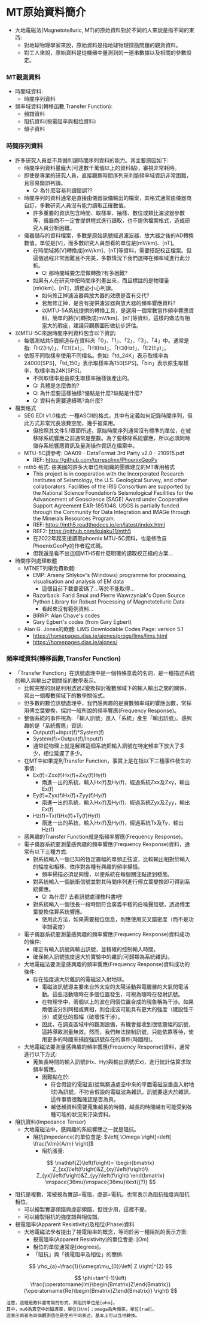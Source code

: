 # MT原始資料簡介
+ 大地電磁法(Magnetotelluric, MT)的原始資料對於不同的人來說是指不同的東西:
  + 對地球物理學家來說，原始資料是指地球物理探勘問題的觀測資料。
  + 對工人來說，原始資料是從機器中量測到的一連串數據以及相關的參數設定。

### MT觀測資料
+ 時間域資料:
  + 時間序列資料
+ 頻率域資料(轉移函數,Transfer Function):
  + 頻譜資料
  + 阻抗資料(視電阻率與相位資料)
  + 傾子資料
  
### 時間序列資料
+ 許多研究人員並不具備判讀時間序列資料的能力。其主要原因如下:
  + 時間序列資料量龐大(可達數千萬個以上的資料點)，審視非常耗時。
  + 即使是專業的研究人員，直接觀察時間序列來判斷頻率域資訊非常困難，且容易錯誤判讀。
    + Q: 為什麼容易判讀錯誤??
  + 時間序列的資料通常是直接由儀器設備輸出的檔案，其格式通常由儀器商自訂，多數研究人員沒有能力讀取正確數值。
    + 許多重要的資訊包含時間、取樣率、抽樣、數位或類比濾波器參數等，儀器商不一定會提供程式進行讀取，也不提供檔案格式，造成研究人員分析困難。
  + 儀器儲存的資料檔案，多數是原始訊號經過濾波器、放大器之後的AD轉換數值，單位是[V]，而多數研究人員想看的單位是[mV/km]、[nT]。
    + 在時間域將[V]轉換成[mV/km]、[nT]等資料，需要搭配校正檔案。但這個過程非常困難且不完美，多數情況下我們選擇在頻率域進行此分析。
      + Q: 那時間域要怎麼做轉換?有多困難? 
    + 如果有人在研究中把時間序列畫出來，而且標註的是物理量[mV/km]、[nT]，請務必小心判讀。
      + 如何修正掉濾波器與放大器的效應是否有交代?
      + 若無修正掉，是否有提供濾波器與放大器的頻率響應資料?
      + 以MTU-5A系統提供的轉換工具，是選用一個常數當作頻率響應資料，簡單的將[V]轉換成[mV/km]、[nT]等資料，這樣的做法有相當大的瑕疵，建議只觀察圖形做初步評估。
+ 以MTU-5C來說時間序列資料包含以下資訊:
  + 每個測站共5個頻道存在資料夾「0」、「1」、「2」、「3」、「4」中。通常是指:「H2(Hy)」、「E1(Ex)」、「H1(Hx)」、「H3(Hz)」、「E2(Ey)」。
  + 依照不同取樣率使用不同檔名。例如:「td_24K」表示取樣率為24000[SPS]，「td_150」表示取樣率為150[SPS]。「bin」表示原生取樣率，取樣率為24K[SPS]。
    + 不同取樣率是由原生取樣率抽樣後產出的。
    + Q: 具體是怎麼做的?
    + Q: 為什麼要這樣抽樣?優點是什麼?缺點是什麼?
    + Q: 資料有需要連續嗎?為什麼? 
+ 檔案格式  
  + SEG EDI v1.0格式: 一種ASCII的格式，其中有定義如何記錄時間序列，但此方式非常冗長浪費空間，幾乎被棄用。
    + 但按照其文件5.1章節所述，原始時間序列通常沒有標準的單位，在被移除系統響應之前通常是整數。為了要移除系統響應，所以必須同時儲存系統響應資訊及量測操作資訊在檔案中。
  + MTU-5C請參考: DAA09 - DataFormat 3rd Party v2.0 - 210915.pdf
    + REF: https://github.com/torresolmx/PhoenixGeoPy 
  + mth5 格式: 由美國的許多大單位所組織的團隊建立的MT專用格式
    + This project is in cooperation with the Incorporated Research Institutes of Seismology, the U.S. Geological Survey, and other collaborators. Facilities of the IRIS Consortium are supported by the National Science Foundation’s Seismological Facilities for the Advancement of Geoscience (SAGE) Award under Cooperative Support Agreement EAR-1851048. USGS is partially funded through the Community for Data Integration and IMAGe through the Minerals Resources Program.
    + REF: https://mth5.readthedocs.io/en/latest/index.html
    + REF2: https://github.com/kujaku11/mth5
    + 在2022年起支援讀取phoenix MTU-5C資料，也是修改自PhoenixGeoPy的作者程式碼。
    + 但我還是看不出這個MTH5有什麼明確的讀取校正檔的方案...
+ 時間序列處理軟體
  + MTNET列舉免費軟體:
    + EMP: Arseny Shlykov's (Windows) programme for processing, visualisation and analysis of EM data
      + 這個目前下載要密碼了...等於不能取得...
    + Razorback: Farid Smai and Pierre Wawrzyniak's Open Source Python Library for Robust Processing of Magnetotelluric Data
      + 看起來沒有範例資料...
    + BIRRP: Alan Chave's codes
    + Gary Egbert's codes (from Gary Egbert)
  + Alan G. Jones的軟體: LiMS Downlodable Codes Page: version 5.1
    + https://homepages.dias.ie/ajones/progs/lims/lims.html 
    + https://homepages.dias.ie/ajones/

### 頻率域資料(轉移函數,Transfer Function)
+ 「Transfer Function」在訊號處理中是一個特殊意義的名詞，是一種描述系統的輸入與輸出之間關係的數學表示。
  + 比較完整的說是利用透過Z變換探討複數頻域下的輸入輸出之間的關係，寫出一個複數頻域下的數學關係式。
  + 但多數的數位訊號處理中，我們感興趣的是實數頻率域的響應函數，常採用傅立葉變換，探討一般所說的頻率響應(Frequency Response)。
  + 整個系統的事件視為: 「輸入訊號」進入「系統」產生「輸出訊號」。感興趣的是「系統響應」資訊:
    + Output(f)=Input(f)*System(f)
    + System(f)=Output(f)/Input(f)
    + 通常從物理上就是解釋這個系統把輸入訊號在特定頻率下放大了多少，相位延遲了多少。
  + 在MT中如果提到Transfer Function，事實上是在指以下三種事件發生的事情:
    + Ex(f)=Zxx(f)Hx(f)+Zxy(f)Hy(f)
      + 兩進一出的系統，輸入Hx(f)及Hy(f)，經過系統Zxx及Zxy，輸出Ex(f)
    + Ey(f)=Zyx(f)Hx(f)+Zyy(f)Hy(f)
      + 兩進一出的系統，輸入Hx(f)及Hy(f)，經過系統Zyx及Zyy，輸出Ex(f)
    + Hz(f)=Tx(f)Hx(f)+Ty(f)Hy(f)
      + 兩進一出的系統，輸入Hx(f)及Hy(f)，經過系統Tx及Ty，輸出Hz(f)
  + 感興趣的Transfer Function就是指頻率響應(Frequency Response)。
  + 電子儀器系統要測量感興趣的頻率響應(Frequency Response)資料，通常有以下三種方式:
    + 對系統輸入一個已知的恆定震幅的單頻正弦波，比較輸出相對於輸入的幅度和相移。依序對各種有興趣的頻率掃描。
      + 頻率掃描必須足夠慢，以便系統在每個關注點達到穩態。
    + 對系統輸入一個脈衝信號並對其時間序列進行傅立葉變換即可得到系統響應。
      + Q: 為什麼? 去看訊號處理教科書吧! 
    + 對系統輸入一個很長一段時間符合廣義平穩的白噪聲信號，透過傅里葉變換估算系統響應。
      + 使用此方法，如果需要相位信息，則應使用交叉譜密度（而不是功率譜密度）
  + 電子儀器系統要測量感興趣的頻率響應(Frequency Response)資料成功的條件:
    + 確定有輸入訊號與輸出訊號，並精確的控制輸入時間。
    + 確保輸入訊號強度遠大於實驗中的雜訊(可歸類為系統雜訊)。
  + 大地電磁法要測量感興趣的頻率響應(Frequency Response)資料成功的條件:
    + 存在強度遠大於雜訊的電磁波入射地球。
      + 電磁波訊號源主要來自外太空的太陽活動與電離層的大氣閃電活動。這些活動隨時在多個位置發生，可視為隨時在發射訊號。
      + 在物理學中，兩個以上的波在同個位置合成的現象稱為干涉。如果兩個波分別同相或異相，則合成波可能具有更大的強度（建設性干涉）或更低的振幅（破壞性干涉）。
      + 因此，在調查區域中的觀測設備，有機會接收到很低震幅的訊號，這將導致測量無效。然而，我們無法控制訊號，只能依靠等待，使用更多的時間來捕捉強訊號存在的事件(時間段)。
  + 大地電磁法要測量感興趣的頻率響應(Frequency Response)資料，通常進行以下方式:
    + 蒐集長時間的輸入訊號(Hx、Hy)與輸出訊號(Ex)，進行統計估算求取頻率響應。
      + 困難點在於:
        + 符合假設的電磁波(從無窮遠處空中來的平面電磁波垂直入射地球)為訊號，不符合假設的電磁波為雜訊，訊號要遠大於雜訊，這件事情很難確認是否為真。
        + 越低頻資料需要蒐集越長的時間，越長的時間越有可能受到各種可能的狀況來汙染資料。
+ 阻抗資料(Impedance Tensor)
  + 大地電磁法中，感興趣的系統響應之一就是阻抗。
    + 阻抗(Impedance)的單位會是: $\left[ \Omega \right]=\left[ \frac{V/m}{A/m} \right]$
      + 阻抗張量:  
      
$$
\mathbf{Z}\left(f\right)=
\begin{bmatrix}
Z_{xx}\left(f\right)&Z_{xy}\left(f\right)\\ 
Z_{yx}\left(f\right)&Z_{yy}\left(f\right) 
\end{bmatrix}
\mspace{36mu}\mspace{36mu}\text{(?)}
$$  

  + 阻抗是複數，常被視為實部=電阻，虛部=電抗。也常表示為阻抗強度與阻抗相位。
      + 可以繪製實部頻譜與虛部頻譜，但很少用，這裡不提。
      + 可以繪製阻抗的強度譜與相位譜。
+ 視電阻率(Apparent Resistivity)及相位(Phase)資料
    + 大地電磁法學者提出了視電阻率的概念，等同於另一種阻抗的表示方案:
      + 視電阻率(Apparent Resistivity)的單位會是: $\left[ \Omega m \right]$   
      + 相位的單位通常是[degrees]。
      + 「阻抗」與「視電阻率及相位」的關係:  

$$
\rho_{a}=\frac{1}{\omega\mu_{0}}\left| Z \right|^{2}
$$  

$$
\phi=tan^{-1}\left( \frac{\operatorname{Im}\begin{Bmatrix}Z\end{Bmatrix}}{\operatorname{Re}\begin{Bmatrix}Z\end{Bmatrix}} \right)
$$  
```
注意，這裡是教科書常寫的形式，其阻抗單位是[ohm]。  
其中，mu0為真空中的磁導率，單位[H/m]；omega為角頻率，單位[rad]。
這表示兩者為同個觀測值但是使用不同表述，基本上可以互相轉換。
```
